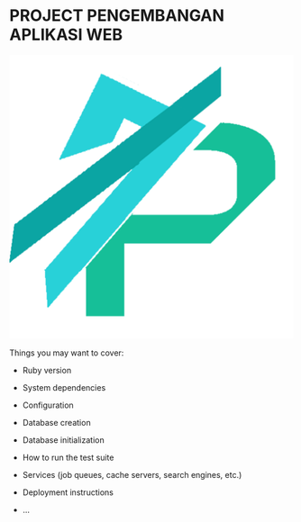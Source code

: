 # PROJECT PENGEMBANGAN APLIKASI WEB
<p width="100px" height="100px" ><img src= "app/assets/images/logo.png"/></p>

Things you may want to cover:

* Ruby version

* System dependencies

* Configuration

* Database creation

* Database initialization

* How to run the test suite

* Services (job queues, cache servers, search engines, etc.)

* Deployment instructions

* ...
